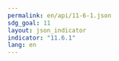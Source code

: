 ```yaml
---
permalink: en/api/11-6-1.json
sdg_goal: 11
layout: json_indicator
indicator: "11.6.1"
lang: en
---
```

